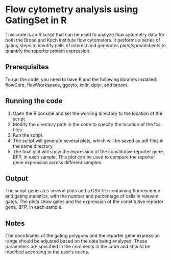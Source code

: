 # Flow cytometry analysis using GatingSet in R

This code is an R script that can be used to analyze flow cytometry data for both the Broad and Koch Institute flow cytometers. It performs a series of gating steps to identify cells of interest and generates plots/spreadsheets to quantify the reporter protein expression.

## Prerequisites

To run the code, you need to have R and the following libraries installed: flowCore, flowWorkspace, ggcyto, knitr, dplyr, and broom.

## Running the code

1. Open the R console and set the working directory to the location of the script.
2. Modify the directory path in the code to specify the location of the fcs files.
3. Run the script.
4. The script will generate several plots, which will be saved as pdf files in the same directory.
5. The final plot will show the expression of the constitutive reporter gene, BFP, in each sample. This plot can be used to compare the reporter gene expression across different samples.

## Output

The script generates several plots and a CSV file containing fluorescence and gating statistics, with the number and percentage of cells in relevant gates. The plots show gates and the expression of the constitutive reporter gene, BFP, in each sample.

## Notes

The coordinates of the gating polygons and the reporter gene expression range should be adjusted based on the data being analyzed. These parameters are specified in the comments in the code and should be modified according to the user's needs.